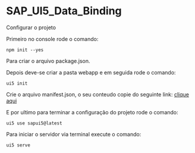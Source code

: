 # SAP_UI5_Data_Binding

Configurar o projeto

Primeiro no console rode o comando:
```
npm init --yes
```

Para criar o arquivo package.json.

Depois deve-se criar a pasta webapp e em seguida rode o comando:
```
ui5 init
```
Crie o arquivo manifest.json, o seu conteudo copie do seguinte link: [clique aqui](https://github.com/brandoncaulfield/sap-ui5-data-binding/blob/02ab308b47136426b434b405cd8d0bdcf1d3c811/webapp/manifest.json)

E por ultimo para terminar a configuração do projeto rode o comando:
```
ui5 use sapui5@latest
```
Para iniciar o servidor via terminal execute o comando:
```
ui5 serve
```
